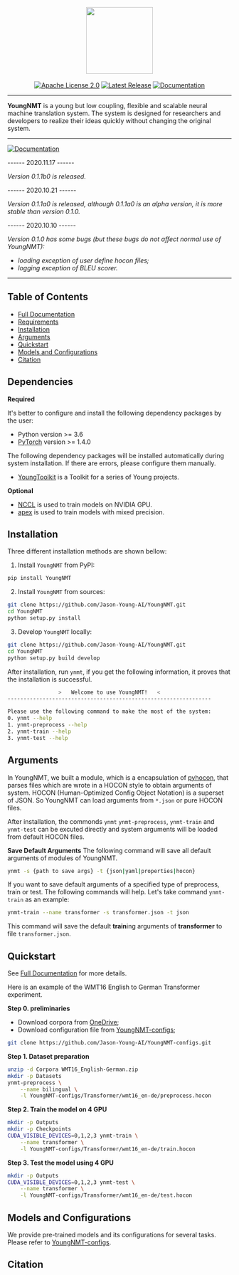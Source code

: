<p align="center">
  <img src="https://raw.githubusercontent.com/Jason-Young-AI/YoungNMT/master/docs/youngnmt_logo.png" width="150">
  <br />
  <br />
  <a href="https://github.com/Jason-Young-AI/YoungNMT/blob/master/LICENSE"><img alt="Apache License 2.0" src="https://img.shields.io/badge/License-Apache%202.0-brightgreen" /></a>
  <a href="https://github.com/Jason-Young-AI/YoungNMT/releases"><img alt="Latest Release" src="https://img.shields.io/badge/Release-Latest-blue" /></a>
  <a href="https://jason-young.me/YoungNMT/"><img alt="Documentation" src="https://img.shields.io/badge/Docs-Latest-yellowgreen" /></a>
</p>

--------------------------------------------------------------------------------

**YoungNMT** is a young but low coupling, flexible and scalable neural machine translation system.
The system is designed for researchers and developers to realize their ideas quickly without changing the original system.

--------------------------------------------------------------------------------

<a href="#"><img alt="Documentation" src="https://img.shields.io/badge/Notifications-Warning-red" /></a>

------ 2020.11.17 ------

*Version 0.1.1b0 is released.*

------ 2020.10.21 ------

*Version 0.1.1a0 is released, although 0.1.1a0 is an alpha version, it is more stable than version 0.1.0.*

------ 2020.10.10 ------

*Version 0.1.0 has some bugs (but these bugs do not affect normal use of YoungNMT):*
  * *loading exception of user define hocon files;*
  * *logging exception of BLEU scorer.*

--------------------------------------------------------------------------------

## Table of Contents

* [Full Documentation](https://jason-young.me/YoungNMT/)
* [Requirements](#dependencies)
* [Installation](#installation)
* [Arguments](#arguments)
* [Quickstart](#quickstart)
* [Models and Configurations](#models-and-configurations)
* [Citation](#citation)

## Dependencies

**Required**

It's better to configure and install the following dependency packages by the user:
* Python version >= 3.6
* [PyTorch](http://pytorch.org/) version >= 1.4.0

The following dependency packages will be installed automatically during system installation. If there are errors, please configure them manually.
* [YoungToolkit](https://github.com/Jason-Young-AI/YoungToolkit.git) is a Toolkit for a series of Young projects.

**Optional**

* [NCCL](https://github.com/NVIDIA/nccl) is used to train models on NVIDIA GPU.
* [apex](https://github.com/NVIDIA/apex) is used to train models with mixed precision.

## Installation

Three different installation methods are shown bellow:

1. Install `YoungNMT` from PyPI:
``` bash
pip install YoungNMT
```

2. Install `YoungNMT` from sources:
```bash
git clone https://github.com/Jason-Young-AI/YoungNMT.git
cd YoungNMT
python setup.py install
```

3. Develop `YoungNMT` locally:
```bash
git clone https://github.com/Jason-Young-AI/YoungNMT.git
cd YoungNMT
python setup.py build develop
```
After installation, run `ynmt`, if you get the following information, it proves that the installation is successful.

```bash
                >   Welcome to use YoungNMT!   <                
----------------------------------------------------------------

Please use the following command to make the most of the system:
0. ynmt --help
1. ynmt-preprocess --help
2. ynmt-train --help
3. ynmt-test --help
```

## Arguments

In YoungNMT, we built a module, which is a encapsulation of [pyhocon](https://github.com/chimpler/pyhocon),
that parses files which are wrote in a HOCON style to obtain arguments of system. 
HOCON (Human-Optimized Config Object Notation) is a superset of JSON.
So YoungNMT can load arguments from `*.json` or pure HOCON files.

After installation, the commonds `ynmt` `ynmt-preprocess`, `ynmt-train` and `ynmt-test` can be excuted directly and system arguments will be loaded from default HOCON files.

**Save Default Arguments** 
The following command will save all default arguments of modules of YoungNMT.
```bash
ynmt -s {path to save args} -t {json|yaml|properties|hocon}
```
If you want to save default arguments of a specified type of preprocess, train or test. The following commands will help.
Let's take command `ynmt-train` as an example:
```bash
ynmt-train --name transformer -s transformer.json -t json
```
This command will save the default **train**ing arguments of **transformer** to file `transformer.json`.

## Quickstart

See [Full Documentation](https://jason-young.me/YoungNMT/) for more details.

Here is an example of the WMT16 English to German Transformer experiment.

**Step 0. preliminaries**

 * Download corpora from [OneDrive](http://storage.live.com/items/F4F499EA04FAAA42\!1846:/WMT16_English-Romania.zip);
 * Download configuration file from [YoungNMT-configs](https://github.com/Jason-Young-AI/YoungNMT-configs);
 ```bash
 git clone https://github.com/Jason-Young-AI/YoungNMT-configs.git
 ```

**Step 1. Dataset preparation**

```bash
unzip -d Corpora WMT16_English-German.zip
mkdir -p Datasets
ynmt-preprocess \
    --name bilingual \
    -l YoungNMT-configs/Transformer/wmt16_en-de/preprocess.hocon
```

**Step 2. Train the model on 4 GPU**
```bash
mkdir -p Outputs
mkdir -p Checkpoints
CUDA_VISIBLE_DEVICES=0,1,2,3 ynmt-train \
    --name transformer \
    -l YoungNMT-configs/Transformer/wmt16_en-de/train.hocon
```

**Step 3. Test the model using 4 GPU**
```bash
mkdir -p Outputs
CUDA_VISIBLE_DEVICES=0,1,2,3 ynmt-test \
    --name transformer \
    -l YoungNMT-configs/Transformer/wmt16_en-de/test.hocon
```

## Models and Configurations

We provide pre-trained models and its configurations for several tasks. Please refer to [YoungNMT-configs](https://github.com/Jason-Young-AI/YoungNMT-configs).

## Citation
